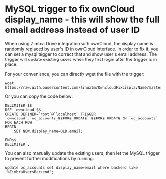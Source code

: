 # MySQL trigger to fix ownCloud display_name - this will show the full email address instead of user ID
When using Zimbra Drive integration with ownCloud, the display name is randomly replaced by user's ID in ownCloud interface.
In order to fix it, you can set a mysql trigger to correct that and show user's email address. 
The trigger will update existing users when they first login after the trigger is in place.

For your convenience, you can directly wget the file with the trigger:
```
wget https://raw.githubusercontent.com/linuxtm/OwncloudFixDisplayName/master/mysql_trigger
```

Or you can copy the code below:
```
DELIMITER $$
USE `owncloud`$$
CREATE DEFINER=`root`@`localhost` TRIGGER `owncloud`.`oc_accounts_BEFORE_UPDATE` BEFORE UPDATE ON `oc_accounts` FOR EACH ROW
BEGIN
	SET NEW.display_name=OLD.email;
    
END$$
DELIMITER ;
```

You can also manually update the existing users, then let the MySQL trigger to prevent further modifications by running:
```
update oc_accounts set display_name=email where backend like '%ZimbraUsersBackend';
```
